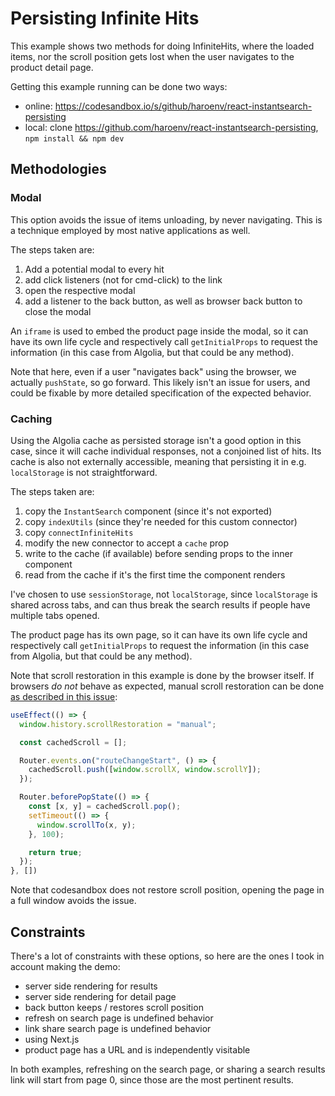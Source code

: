 # Persisting Infinite Hits

This example shows two methods for doing InfiniteHits, where the loaded items, nor the scroll position gets lost when the user navigates to the product detail page.

Getting this example running can be done two ways:

- online: <https://codesandbox.io/s/github/haroenv/react-instantsearch-persisting>
- local: clone <https://github.com/haroenv/react-instantsearch-persisting>, `npm install && npm dev`

## Methodologies

### Modal

This option avoids the issue of items unloading, by never navigating. This is a technique employed by most native applications as well.

The steps taken are:

1. Add a potential modal to every hit
2. add click listeners (not for cmd-click) to the link
3. open the respective modal
4. add a listener to the back button, as well as browser back button to close the modal

An `iframe` is used to embed the product page inside the modal, so it can have its own life cycle and respectively call `getInitialProps` to request the information (in this case from Algolia, but that could be any method).

Note that here, even if a user "navigates back" using the browser, we actually `pushState`, so go forward. This likely isn't an issue for users, and could be fixable by more detailed specification of the expected behavior.

### Caching

Using the Algolia cache as persisted storage isn't a good option in this case, since it will cache individual responses, not a conjoined list of hits. Its cache is also not externally accessible, meaning that persisting it in e.g. `localStorage` is not straightforward.

The steps taken are:

1. copy the `InstantSearch` component (since it's not exported)
2. copy `indexUtils` (since they're needed for this custom connector)
3. copy `connectInfiniteHits`
4. modify the new connector to accept a `cache` prop
5. write to the cache (if available) before sending props to the inner component
6. read from the cache if it's the first time the component renders

I've chosen to use `sessionStorage`, not `localStorage`, since `localStorage` is shared across tabs, and can thus break the search results if people have multiple tabs opened.

The product page has its own page, so it can have its own life cycle and respectively call `getInitialProps` to request the information (in this case from Algolia, but that could be any method).

Note that scroll restoration in this example is done by the browser itself. If browsers _do not_ behave as expected, manual scroll restoration can be done [as described in this issue](https://github.com/zeit/next.js/issues/3303#issuecomment-529053770):

```js
useEffect(() => {
  window.history.scrollRestoration = "manual";

  const cachedScroll = [];

  Router.events.on("routeChangeStart", () => {
    cachedScroll.push([window.scrollX, window.scrollY]);
  });

  Router.beforePopState(() => {
    const [x, y] = cachedScroll.pop();
    setTimeout(() => {
      window.scrollTo(x, y);
    }, 100);

    return true;
  });
}, [])
```

Note that codesandbox does not restore scroll position, opening the page in a full window avoids the issue.

## Constraints

There's a lot of constraints with these options, so here are the ones I took in account making the demo:

* server side rendering for results
* server side rendering for detail page
* back button keeps / restores scroll position
* refresh on search page is undefined behavior
* link share search page is undefined behavior
* using Next.js
* product page has a URL and is independently visitable

In both examples, refreshing on the search page, or sharing a search results link will start from page 0, since those are the most pertinent results.
